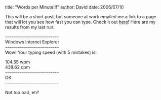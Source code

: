 
title: "Words per Minute!!!"
author: David
date: 2006/07/10

This will be a short post, but someone at work emailed me a link to a page that will let you see how fast you can type. Check it out [here](http://labs.jphantom.com/wpm)! Here are my results from my last run:

---------------------------<br>Windows Internet Explorer<br>---------------------------<br>Wow! Your typing speed (with 5 mistakes) is:

104.55 wpm<br>438.62 cpm<br>---------------------------<br>OK   <br>---------------------------<br>

Not too bad, eh?
